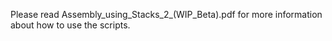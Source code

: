 Please read Assembly_using_Stacks_2_(WIP_Beta).pdf for more information about how to use the scripts.
